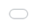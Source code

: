 # Getting Better Responses from LLMs with Prompting Techniques

  <iframe src="${PRIVATE_PROMPTING_101_VIDEO_3}" frameborder="0" allowfullscreen style="position: absolute; top: 0; left: 0; width: 100%; height: 100%; border: none; object-fit: cover;" />
</div>

Think of prompting as giving instructions. If one way doesn’t work, you try another—just like explaining directions to a friend using landmarks or a map. Language models work similarly. Different tasks need different prompting techniques to get the best results.

Sometimes, showing examples helps (**Few Shot method**). For more complex reasoning, breaking down tasks step-by-step (**Chain of Thought method**) or exploring multiple possibilities works better (**Tree of Thought method**).

In the next few sections we’ll look at the three methods mentioned here. Learning these techniques is like adding tools to your problem-solving toolbox.

<img height="467" width="728" src="${PRIVATE_PROMPTING_101_8}" />

## Few-Shot Prompting

Imagine learning a new card game. If someone explains the rules with just a few example rounds, you quickly pick up the gameplay and can play on your own.

This is how **Few-Shot Prompting** works for language models. You show the model a few examples, and it learns the pattern to respond correctly.

> ###  Why Few-Shot Prompting Works:
>
> - **Clear Guidance:** Learning from examples reduces ambiguity and sets clear expectations.  
> - **Better Answers:** With a few examples, the model understands the task and produces more accurate responses.  

---

### ✅ Steps to Few-Shot Prompting:

1. Provide sample Q&A with correct answers to set a pattern.  
2. After seeing a few examples, the model applies the pattern to new prompts—even if the exact answer wasn’t shown earlier.  

---

### Example:

```plaintext
❌ Classify the following product review:  
   "The battery life is great, but the camera quality could be better."  
   as Positive/Neutral/Negative.

```
<img height="467" width="728" src="${PRIVATE_PROMPTING_101_9}" />

